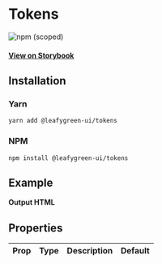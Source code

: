 
# Tokens

![npm (scoped)](https://img.shields.io/npm/v/@leafygreen-ui/tokens.svg)
#### [View on Storybook](https://mongodb.github.io/leafygreen-ui/?path=/story/tokens--default)

## Installation

### Yarn

```shell
yarn add @leafygreen-ui/tokens
```

### NPM

```shell
npm install @leafygreen-ui/tokens
```

## Example

**Output HTML**

## Properties

| Prop | Type | Description | Default |
| ---- | ---- | ----------- | ------- |

